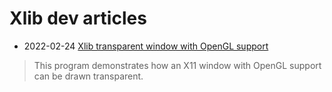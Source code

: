 # Xlib dev articles

- 2022-02-24 [Xlib transparent window with OpenGL support](https://gist.github.com/je-so/903479/834dfd78705b16ec5f7bbd10925980ace4049e17)
> This program demonstrates how an X11 window with OpenGL support  can be drawn transparent.